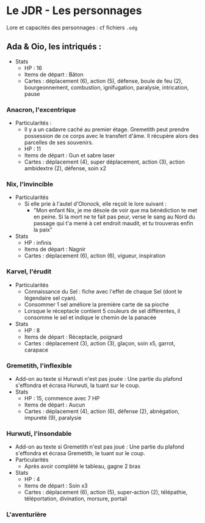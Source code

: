 # Le JDR - Les personnages

Lore et capacités des personnages : cf fichiers `.odg`

## Ada & Oio, les intriqués :
+ Stats
	+ HP : 16
	+ Items de départ : Bâton
	+ Cartes : déplacement (6), action (5), défense, boule de feu (2), bourgeonnement, combustion, ignifugation, paralysie, intrication, pause


### Anacron, l'excentrique
+ Particularités :
	+ Il y a un cadavre caché au premier étage. Gremetith peut prendre possession de ce corps avec le transfert d'âme. Il récupère alors des parcelles de ses souvenirs.
	+ HP : 11
	+ Items de départ : Gun et sabre laser
	+ Cartes : déplacement (4), super déplacement, action (3), action ambidextre (2), défense, soin x2


### Nix, l'invincible
+ Particularités
	+ Si elle prie à l'autel d'Olonock, elle reçoit le lore suivant :
		+ "Mon enfant Nix, je me désole de voir que ma bénédiction te met en peine. Si la mort ne te fait pas peur, verse le sang au Nord du passage qui t'a mené à cet endroit maudit, et tu trouveras enfin la paix"
+ Stats
	+ HP : infinis
	+ Items de départ : Nagnir
	+ Cartes : déplacement (6), action (6), vigueur, inspiration


### Karvel, l'érudit
+ Particularités
	+ Connaissance du Sel : fiche avec l'effet de chaque Sel (dont le légendaire sel cyan).
	+ Consommer 1 sel améliore la première carte de sa pioche
	+ Lorsque le réceptacle contient 5 couleurs de sel différentes, il consomme le sel et indique le chemin de la panacée
+ Stats
	+ HP : 8
	+ Items de départ : Réceptacle, poignard
	+ Cartes : déplacement (3), action (3), glaçon, soin x5, garrot, carapace


### Gremetith, l'inflexible
+ Add-on au texte si Hurwuti n'est pas jouée : Une partie du plafond s'effondra et écrasa Hurwuti, la tuant sur le coup.
+ Stats
	+ HP : 15, commence avec 7 HP
	+ Items de départ : Aucun
	+ Cartes : déplacement (4), action (6), défense (2), abnégation, impureté (9), paralysie


### Hurwuti, l'insondable
+ Add-on au texte si Gremetith n'est pas joué : Une partie du plafond s'effondra et écrasa Gremetith, le tuant sur le coup.
+ Particularités
	+ Après avoir complété le tableau, gagne 2 bras
+ Stats
	+ HP : 4
	+ Items de départ : Soin x3
	+ Cartes : déplacement (6), action (5), super-action (2), télépathie, téléportation, divination, morsure, portail
	

### L'aventurière
